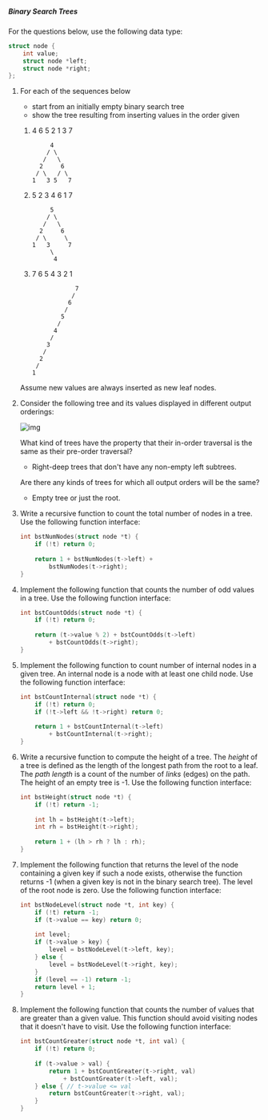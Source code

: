 ##### Binary Search Trees

For the questions below, use the following data type:

```c
struct node {
    int value;
    struct node *left;
    struct node *right;
};
```

1.  For each of the sequences below

    -   start from an initially empty binary search tree
    -   show the tree resulting from inserting values in the order given

    1.  4 6 5 2 1 3 7

        ```
             4
            / \
           /   \
          2     6
         / \   / \
        1   3 5   7
        ```
    2.  5 2 3 4 6 1 7

        ```
             5
            / \
           /   \ 
          2     6
         / \     \
        1   3     7
             \
              4
        ```

    3.  7 6 5 4 3 2 1
    
        ```
                    7
                   /
                  6
                 /
                5
               /
              4
             /
            3 
           /
          2
         /
        1
        ```
    

    Assume new values are always inserted as new leaf nodes.

2.  Consider the following tree and its values displayed in different output orderings:

    ![img](https://cgi.cse.unsw.edu.au/~cs2521/24T2/tut/4/bst-traversals/bst-traversals.svg)

    What kind of trees have the property that their in-order traversal is the same as their pre-order traversal?

    -   Right-deep trees that don't have any non-empty left subtrees.
    
    Are there any kinds of trees for which all output orders will be the same?
    
    -   Empty tree or just the root.
    
3.  Write a recursive function to count the total number of nodes in a tree. Use the following function interface:

    ```c
    int bstNumNodes(struct node *t) {
        if (!t) return 0;
        
        return 1 + bstNumNodes(t->left) +
            bstNumNodes(t->right);
    }
    ```
    
4.  Implement the following function that counts the number of odd values in a tree. Use the following function interface:

    ```c
    int bstCountOdds(struct node *t) {
        if (!t) return 0;
        
        return (t->value % 2) + bstCountOdds(t->left) 
            + bstCountOdds(t->right);
    }
    ```

5.  Implement the following function to count number of internal nodes in a given tree. An internal node is a node with at least one child node. Use the following function interface:

    ```c
    int bstCountInternal(struct node *t) {
        if (!t) return 0;
        if (!t->left && !t->right) return 0;
        
        return 1 + bstCountInternal(t->left)
            + bstCountInternal(t->right);
    }
    ```

6.  Write a recursive function to compute the height of a tree. The *height* of a tree is defined as the length of the longest path from the root to a leaf. The *path length* is a count of the number of *links* (edges) on the path. The height of an empty tree is -1. Use the following function interface:

    ```c
    int bstHeight(struct node *t) {
        if (!t) return -1;
        
        int lh = bstHeight(t->left);
        int rh = bstHeight(t->right);
        
        return 1 + (lh > rh ? lh : rh);
    }
    ```

7.  Implement the following function that returns the level of the node containing a given key if such a node exists, otherwise the function returns -1 (when a given key is not in the binary search tree). The level of the root node is zero. Use the following function interface:

    ```c
    int bstNodeLevel(struct node *t, int key) {
        if (!t) return -1;
        if (t->value == key) return 0;
        
        int level;
        if (t->value > key) {
            level = bstNodeLevel(t->left, key);
        } else {
            level = bstNodeLevel(t->right, key);
        }
        if (level == -1) return -1;
        return level + 1;
    }
    ```

8.  Implement the following function that counts the number of values that are greater than a given value. This function should avoid visiting nodes that it doesn't have to visit. Use the following function interface:

    ```c
    int bstCountGreater(struct node *t, int val) {
        if (!t) return 0;
        
        if (t->value > val) {
            return 1 + bstCountGreater(t->right, val)
                + bstCountGreater(t->left, val);
        } else { // t->value <= val
            return bstCountGreater(t->right, val);
        }
    }
    ```